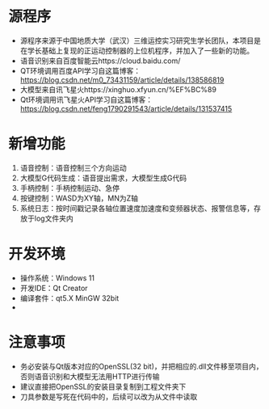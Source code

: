 # 源程序
- 源程序来源于中国地质大学（武汉）三维运控实习研究生学长团队，本项目是在学长基础上复现的正运动控制器的上位机程序，并加入了一些新的功能。
- 语音识别来自百度智能云https://cloud.baidu.com/
- QT环境调用百度API学习自这篇博客：https://blog.csdn.net/m0_73431159/article/details/138586819
- 大模型来自讯飞星火https://xinghuo.xfyun.cn/%EF%BC%89
- Qt环境调用讯飞星火API学习自这篇博客：https://blog.csdn.net/feng1790291543/article/details/131537415

# 新增功能
1. 语音控制：语音控制三个方向运动
2. 大模型G代码生成：语音提出需求，大模型生成G代码
3. 手柄控制：手柄控制运动、急停
4. 按键控制：WASD为XY轴，MN为Z轴
5. 系统日志：按时间戳记录各轴位置速度加速度和变频器状态、报警信息等，存放于log文件夹内

# 开发环境
- 操作系统：Windows 11
- 开发IDE：Qt Creator
- 编译套件：qt5.X MinGW 32bit
- 
# 注意事项
- 务必安装与Qt版本对应的OpenSSL(32 bit)，并把相应的.dll文件移至项目内，否则语音识别和大模型无法用HTTP进行传输
- 建议直接把OpenSSL的安装目录复制到工程文件夹下
- 刀具参数是写死在代码中的，后续可以改为从文件中读取
